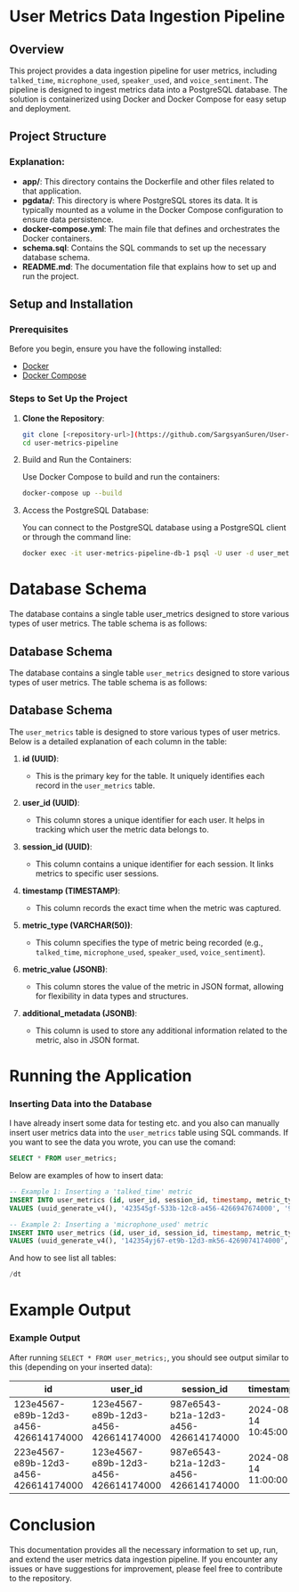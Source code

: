 # User Metrics Data Ingestion Pipeline

## Overview

This project provides a data ingestion pipeline for user metrics, including `talked_time`, `microphone_used`, `speaker_used`, and `voice_sentiment`. The pipeline is designed to ingest metrics data into a PostgreSQL database. The solution is containerized using Docker and Docker Compose for easy setup and deployment.

## Project Structure

### Explanation:

- **app/**: This directory contains the Dockerfile and other files related to that application.
- **pgdata/**: This directory is where PostgreSQL stores its data. It is typically mounted as a volume in the Docker Compose configuration to ensure data persistence.
- **docker-compose.yml**: The main file that defines and orchestrates the Docker containers.
- **schema.sql**: Contains the SQL commands to set up the necessary database schema.
- **README.md**: The documentation file that explains how to set up and run the project.

## Setup and Installation

### Prerequisites

Before you begin, ensure you have the following installed:

- [Docker](https://docs.docker.com/get-docker/)
- [Docker Compose](https://docs.docker.com/compose/install/)


### Steps to Set Up the Project

1. **Clone the Repository**:
   ```bash
   git clone [<repository-url>](https://github.com/SargsyanSuren/User-Metrics-Data-Ingestion-Pipeline.git)
   cd user-metrics-pipeline
   ```
2. Build and Run the Containers:

   Use Docker Compose to build and run the containers:
   ```bash
   docker-compose up --build
   ```
3. Access the PostgreSQL Database:

    You can connect to the PostgreSQL database using a PostgreSQL client or through the command line:
    ```bash
    docker exec -it user-metrics-pipeline-db-1 psql -U user -d user_metrics
    ```
# Database Schema

   The database contains a single table user_metrics designed to store various types of user metrics. The table schema is as follows:

## Database Schema

The database contains a single table `user_metrics` designed to store various types of user metrics. The table schema is as follows:

## Database Schema


The `user_metrics` table is designed to store various types of user metrics. Below is a detailed explanation of each column in the table:

1. **id (UUID)**:
   - This is the primary key for the table. It uniquely identifies each record in the `user_metrics` table.

2. **user_id (UUID)**:
   - This column stores a unique identifier for each user. It helps in tracking which user the metric data belongs to.

3. **session_id (UUID)**:
   - This column contains a unique identifier for each session. It links metrics to specific user sessions.

4. **timestamp (TIMESTAMP)**:
   - This column records the exact time when the metric was captured.

5. **metric_type (VARCHAR(50))**:
   - This column specifies the type of metric being recorded (e.g., `talked_time`, `microphone_used`, `speaker_used`, `voice_sentiment`).

6. **metric_value (JSONB)**:
   - This column stores the value of the metric in JSON format, allowing for flexibility in data types and structures.

7. **additional_metadata (JSONB)**:
   - This column is used to store any additional information related to the metric, also in JSON format.


# Running the Application

### Inserting Data into the Database

I have already insert some data for testing etc. and you also can manually insert user metrics data into the `user_metrics` table using SQL commands. If you want to see the data you wrote, you can use the comand:
```sql
SELECT * FROM user_metrics;
```
Below are examples of how to insert data:

```sql
-- Example 1: Inserting a 'talked_time' metric
INSERT INTO user_metrics (id, user_id, session_id, timestamp, metric_type, metric_value, additional_metadata)
VALUES (uuid_generate_v4(), '423545gf-533b-12c8-a456-4266947674000', '95467577653-221a-1983-a456-426614174000', NOW(), 'talked_time', '{"value": 120}', '{}');

-- Example 2: Inserting a 'microphone_used' metric
INSERT INTO user_metrics (id, user_id, session_id, timestamp, metric_type, metric_value, additional_metadata)
VALUES (uuid_generate_v4(), '142354yj67-et9b-12d3-mk56-4269074174000', '983456h543-b21a-12d3-a456-427867544000', NOW(), 'microphone_used', '{"value": true}', '{}');
```
And how to see list all tables:
```sql
/dt
```
# Example Output

### Example Output

After running `SELECT * FROM user_metrics;`, you should see output similar to this (depending on your inserted data):

| id                                   | user_id                             | session_id                          | timestamp           | metric_type       | metric_value       | additional_metadata |
|--------------------------------------|-------------------------------------|-------------------------------------|---------------------|-------------------|--------------------|----------------------|
| 123e4567-e89b-12d3-a456-426614174000 | 123e4567-e89b-12d3-a456-426614174000| 987e6543-b21a-12d3-a456-426614174000| 2024-08-14 10:45:00 | talked_time       | {"value": 120}     | {}                   |
| 223e4567-e89b-12d3-a456-426614174000 | 123e4567-e89b-12d3-a456-426614174000| 987e6543-b21a-12d3-a456-426614174000| 2024-08-14 11:00:00 | microphone_used   | {"value": true}    | {}                   |



# Conclusion

This documentation provides all the necessary information to set up, run, and extend the user metrics data ingestion pipeline. If you encounter any issues or have suggestions for improvement, please feel free to contribute to the repository.
